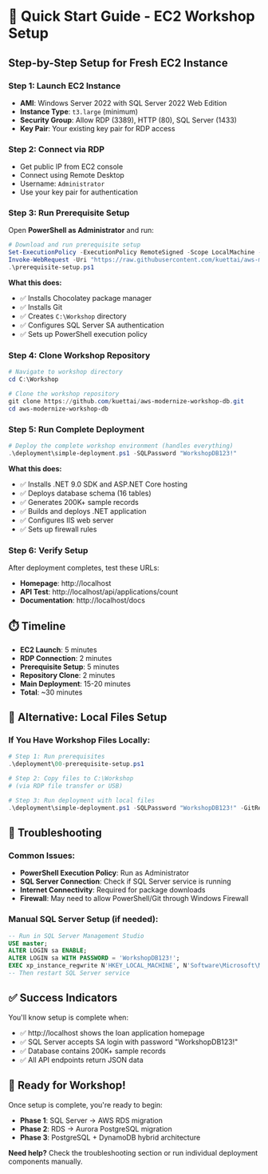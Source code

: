 # 🚀 Quick Start Guide - EC2 Workshop Setup

## Step-by-Step Setup for Fresh EC2 Instance

### **Step 1: Launch EC2 Instance**
- **AMI**: Windows Server 2022 with SQL Server 2022 Web Edition
- **Instance Type**: `t3.large` (minimum)
- **Security Group**: Allow RDP (3389), HTTP (80), SQL Server (1433)
- **Key Pair**: Your existing key pair for RDP access

### **Step 2: Connect via RDP**
- Get public IP from EC2 console
- Connect using Remote Desktop
- Username: `Administrator`
- Use your key pair for authentication

### **Step 3: Run Prerequisite Setup**

Open **PowerShell as Administrator** and run:

```powershell
# Download and run prerequisite setup
Set-ExecutionPolicy -ExecutionPolicy RemoteSigned -Scope LocalMachine -Force
Invoke-WebRequest -Uri "https://raw.githubusercontent.com/kuettai/aws-modernize-workshop-db/main/deployment/00-prerequisite-setup.ps1" -OutFile "prerequisite-setup.ps1"
.\prerequisite-setup.ps1
```

**What this does:**
- ✅ Installs Chocolatey package manager
- ✅ Installs Git
- ✅ Creates `C:\Workshop` directory
- ✅ Configures SQL Server SA authentication
- ✅ Sets up PowerShell execution policy

### **Step 4: Clone Workshop Repository**

```powershell
# Navigate to workshop directory
cd C:\Workshop

# Clone the workshop repository
git clone https://github.com/kuettai/aws-modernize-workshop-db.git
cd aws-modernize-workshop-db
```

### **Step 5: Run Complete Deployment**

```powershell
# Deploy the complete workshop environment (handles everything)
.\deployment\simple-deployment.ps1 -SQLPassword "WorkshopDB123!"
```

**What this does:**
- ✅ Installs .NET 9.0 SDK and ASP.NET Core hosting
- ✅ Deploys database schema (16 tables)
- ✅ Generates 200K+ sample records
- ✅ Builds and deploys .NET application
- ✅ Configures IIS web server
- ✅ Sets up firewall rules

### **Step 6: Verify Setup**

After deployment completes, test these URLs:
- **Homepage**: http://localhost
- **API Test**: http://localhost/api/applications/count
- **Documentation**: http://localhost/docs

## ⏱️ **Timeline**
- **EC2 Launch**: 5 minutes
- **RDP Connection**: 2 minutes
- **Prerequisite Setup**: 5 minutes
- **Repository Clone**: 2 minutes
- **Main Deployment**: 15-20 minutes
- **Total**: ~30 minutes

## 🚨 **Alternative: Local Files Setup**

### If You Have Workshop Files Locally:
```powershell
# Step 1: Run prerequisites
.\deployment\00-prerequisite-setup.ps1

# Step 2: Copy files to C:\Workshop
# (via RDP file transfer or USB)

# Step 3: Run deployment with local files
.\deployment\simple-deployment.ps1 -SQLPassword "WorkshopDB123!" -GitRepo "local"
```

## 🔧 **Troubleshooting**

### Common Issues:
- **PowerShell Execution Policy**: Run as Administrator
- **SQL Server Connection**: Check if SQL Server service is running
- **Internet Connectivity**: Required for package downloads
- **Firewall**: May need to allow PowerShell/Git through Windows Firewall

### Manual SQL Server Setup (if needed):
```sql
-- Run in SQL Server Management Studio
USE master;
ALTER LOGIN sa ENABLE;
ALTER LOGIN sa WITH PASSWORD = 'WorkshopDB123!';
EXEC xp_instance_regwrite N'HKEY_LOCAL_MACHINE', N'Software\Microsoft\MSSQLServer\MSSQLServer', N'LoginMode', REG_DWORD, 2;
-- Then restart SQL Server service
```

## ✅ **Success Indicators**

You'll know setup is complete when:
- ✅ http://localhost shows the loan application homepage
- ✅ SQL Server accepts SA login with password "WorkshopDB123!"
- ✅ Database contains 200K+ sample records
- ✅ All API endpoints return JSON data

## 🎯 **Ready for Workshop!**

Once setup is complete, you're ready to begin:
- **Phase 1**: SQL Server → AWS RDS migration
- **Phase 2**: RDS → Aurora PostgreSQL migration  
- **Phase 3**: PostgreSQL + DynamoDB hybrid architecture

**Need help?** Check the troubleshooting section or run individual deployment components manually.